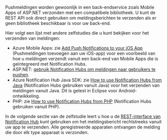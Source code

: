 

Pushmeldingen worden gewoonlijk in een back-endservice zoals Mobile Apps of ASP.NET verzonden met een compatibele bibliotheek. U kunt de REST API ook direct gebruiken om meldingsberichten te verzenden als er geen bibliotheek beschikbaar is voor uw back-end. 

Hier volgt een lijst met andere zelfstudies die u kunt bekijken voor het verzenden van meldingen:

- Azure Mobile Apps: zie [Add Push Notifications to your iOS App](../articles/app-service-mobile/app-service-mobile-ios-get-started-push.md) (Pushmeldingen toevoegen aan uw iOS-app) voor een voorbeeld van hoe u meldingen verzendt vanuit een back-end van Mobile Apps die is geïntegreerd met Notification Hubs.  
- ASP.NET: [gebruik Notification Hubs om meldingen naar gebruikers te pushen](../articles/notification-hubs/notification-hubs-aspnet-backend-ios-apple-apns-notification.md).
- Azure Notification Hub Java SDK: zie [How to use Notification Hubs from Java](../articles/notification-hubs/notification-hubs-java-push-notification-tutorial.md) (Notification Hubs gebruiken vanuit Java) voor het verzenden van meldingen vanuit Java. Dit is getest in Eclipse voor Android-ontwikkeling.
- PHP: zie [How to use Notification Hubs from PHP](../articles/notification-hubs/notification-hubs-php-push-notification-tutorial.md) (Notification Hubs gebruiken vanuit PHP).


In de volgende sectie van de zelfstudie leert u hoe u de [REST-interface van Notification Hub](http://msdn.microsoft.com/library/windowsazure/dn223264.aspx) kunt gebruiken om het meldingsbericht rechtstreeks vanuit uw app te verzenden. Alle geregistreerde apparaten ontvangen de melding die door elk type apparaat is verzonden.  





<!--HONumber=sep16_HO1-->


